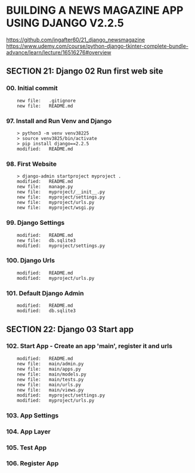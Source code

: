 # BUILDING A NEWS MAGAZINE APP USING DJANGO V2.2.5
https://github.com/ingafter60/21_django_newsmagazine
https://www.udemy.com/course/python-django-tkinter-complete-bundle-advance/learn/lecture/16516276#overview

## SECTION 21: Django 02 Run first web site


### 00. Initial commit

        new file:   .gitignore
        new file:   README.md

### 97. Install and Run Venv and Django

        > python3 -m venv venv38225
        > source venv3825/bin/activate
        > pip install django==2.2.5
        modified:   README.md

### 98. First Website

        > django-admin startproject myproject .
        modified:   README.md
        new file:   manage.py
        new file:   myproject/__init__.py
        new file:   myproject/settings.py
        new file:   myproject/urls.py
        new file:   myproject/wsgi.py 
              
### 99. Django Settings

        modified:   README.md
        new file:   db.sqlite3
        modified:   myproject/settings.py

### 100. Django Urls

        modified:   README.md
        modified:   myproject/urls.py

### 101. Default Django Admin

        modified:   README.md
        modified:   db.sqlite3



## SECTION 22: Django 03 Start app


### 102. Start App - Create an app 'main', register it and urls 

        modified:   README.md
        new file:   main/admin.py
        new file:   main/apps.py
        new file:   main/models.py
        new file:   main/tests.py
        new file:   main/urls.py
        new file:   main/views.py
        modified:   myproject/settings.py
        modified:   myproject/urls.py
        
### 103. App Settings

### 104. App Layer

### 105. Test App

### 106. Register App